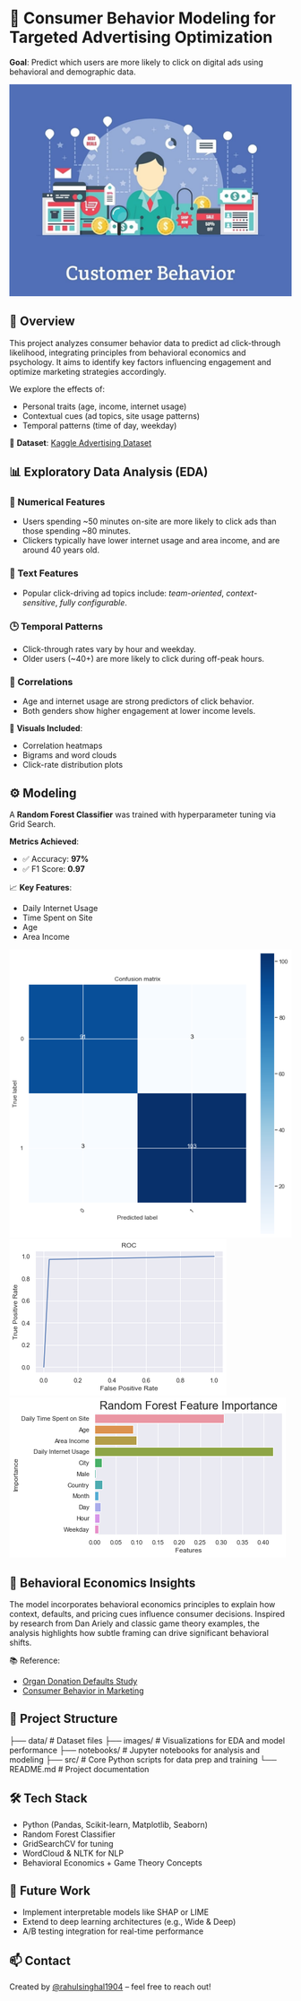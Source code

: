# 🎯 Consumer Behavior Modeling for Targeted Advertising Optimization

**Goal**: Predict which users are more likely to click on digital ads using behavioral and demographic data.

![Consumer Behavior](images/consumer_behavior.jpg)


## 📌 Overview

This project analyzes consumer behavior data to predict ad click-through likelihood, integrating principles from behavioral economics and psychology. It aims to identify key factors influencing engagement and optimize marketing strategies accordingly.

We explore the effects of:
- Personal traits (age, income, internet usage)
- Contextual cues (ad topics, site usage patterns)
- Temporal patterns (time of day, weekday)

🔗 **Dataset**: [Kaggle Advertising Dataset](https://www.kaggle.com/fayomi/advertising)


## 📊 Exploratory Data Analysis (EDA)

### 🔢 Numerical Features
- Users spending ~50 minutes on-site are more likely to click ads than those spending ~80 minutes.
- Clickers typically have lower internet usage and area income, and are around 40 years old.

### 📝 Text Features
- Popular click-driving ad topics include: *team-oriented*, *context-sensitive*, *fully configurable*.

### 🕒 Temporal Patterns
- Click-through rates vary by hour and weekday.
- Older users (~40+) are more likely to click during off-peak hours.

### 🔄 Correlations
- Age and internet usage are strong predictors of click behavior.
- Both genders show higher engagement at lower income levels.

📌 **Visuals Included**:
- Correlation heatmaps
- Bigrams and word clouds
- Click-rate distribution plots


## ⚙️ Modeling

A **Random Forest Classifier** was trained with hyperparameter tuning via Grid Search.

**Metrics Achieved**:
- ✅ Accuracy: **97%**
- ✅ F1 Score: **0.97**

📈 **Key Features**:
- Daily Internet Usage
- Time Spent on Site
- Age
- Area Income

![Confusion Matrix](images/confusion_matrix.png)
![ROC Curve](images/ROC.png)
![Feature Importance](images/feature_importance.png)


## 🧠 Behavioral Economics Insights

The model incorporates behavioral economics principles to explain how context, defaults, and pricing cues influence consumer decisions. Inspired by research from Dan Ariely and classic game theory examples, the analysis highlights how subtle framing can drive significant behavioral shifts.

📚 Reference:
- [Organ Donation Defaults Study](https://en.wikipedia.org/wiki/Organ_donation)
- [Consumer Behavior in Marketing](https://www.omniconvert.com/blog/consumer-behavior-in-marketing-patterns-types-segmentation.html)


## 📂 Project Structure

├── data/ # Dataset files
├── images/ # Visualizations for EDA and model performance
├── notebooks/ # Jupyter notebooks for analysis and modeling
├── src/ # Core Python scripts for data prep and training
└── README.md # Project documentation


## 🛠️ Tech Stack

- Python (Pandas, Scikit-learn, Matplotlib, Seaborn)
- Random Forest Classifier
- GridSearchCV for tuning
- WordCloud & NLTK for NLP
- Behavioral Economics + Game Theory Concepts


## 📌 Future Work

- Implement interpretable models like SHAP or LIME
- Extend to deep learning architectures (e.g., Wide & Deep)
- A/B testing integration for real-time performance

## 📫 Contact

Created by [@rahulsinghal1904](https://github.com/rahulsinghal1904) – feel free to reach out!

